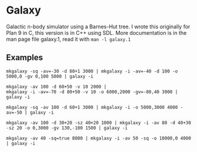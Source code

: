 Galaxy
=

Galactic n-body simulator using a Barnes-Hut tree. I wrote this originally for Plan 9 in C, this version is in C++ using SDL.
More documentation is in the man page file galaxy.1, read it with `man -l galaxy.1`

Examples
-

```
mkgalaxy -sq -av=-30 -d 80+1 3000 | mkgalaxy -i -av=-40 -d 100 -o 5000,0 -gv 0,100 5000 | galaxy -i

mkgalaxy -av 100 -d 60+50 -v 10 2000 |
mkgalaxy -i -av=-70 -d 80+50 -v 10 -o 6000,2000 -gv=-80,40 3000 |
galaxy -i

mkgalaxy -sq -av 100 -d 60+1 3000 | mkgalaxy -i -o 5000,3000 4000 -av=-50 | galaxy -i

mkgalaxy -av 100 -d 30+20 -sz 40+20 1000 | mkgalaxy -i -av 80 -d 40+30 -sz 20 -o 0,3000 -gv 130,-100 1500 | galaxy -i

mkgalaxy -av 40 -sq=true 8000 | mkgalaxy -i -av 50 -sq -o 10000,0 4000 | galaxy -i
```
